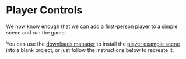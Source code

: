 # Player Controls

We now know enough that we can add a first-person player to a simple scene and run the game.

You can use the [downloads manager](downloadsmanager.md) to install the [player example scene](https://www.leadwerks.com/community/files/file/3588-player-example-scene/) into a blank project, or just follow the instructions below to recreate it.


